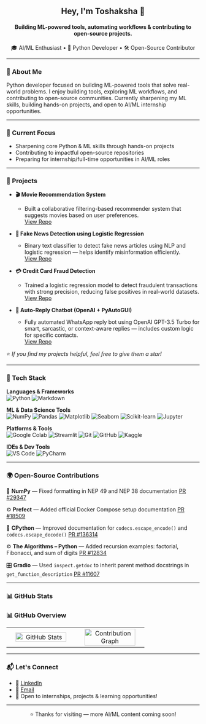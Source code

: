 <h2 align="center">Hey, I'm Toshaksha 👋</h2>

<h4 align="center">Building ML-powered tools, automating workflows & contributing to open-source projects.</h4>

<p align="center">
  🎓 AI/ML Enthusiast • 🐍 Python Developer • 🛠️ Open-Source Contributor
</p>

---

### 🧠 About Me

Python developer focused on building ML-powered tools that solve real-world problems.
I enjoy building tools, exploring ML workflows, and contributing to open-source communities.
Currently sharpening my ML skills, building hands-on projects, and open to AI/ML internship opportunities.

---

### 🎯 Current Focus

- Sharpening core Python & ML skills through hands-on projects  
- Contributing to impactful open-source repositories  
- Preparing for internship/full-time opportunities in AI/ML roles

---
### 🚀 Projects


- **🎬 Movie Recommendation System**  
  - Built a collaborative filtering-based recommender system that suggests movies based on user preferences.  
  [View Repo](https://github.com/Toshaksha/recommendation-system)

- **📰 Fake News Detection using Logistic Regression**  
  - Binary text classifier to detect fake news articles using NLP and logistic regression — helps identify misinformation efficiently.  
  [View Repo](https://github.com/Toshaksha/fake_news_prediction)

- **💳 Credit Card Fraud Detection**  
  - Trained a logistic regression model to detect fraudulent transactions with strong precision, reducing false positives in real-world datasets.  
  [View Repo](https://github.com/Toshaksha/credit-card-fraud-detector)

- **🤖 Auto-Reply Chatbot (OpenAI + PyAutoGUI)**  
  - Fully automated WhatsApp reply bot using OpenAI GPT-3.5 Turbo for smart, sarcastic, or context-aware replies — includes custom logic for specific contacts.  
  [View Repo](https://github.com/Toshaksha/auto-reply-chatbot)

⭐ *If you find my projects helpful, feel free to give them a star!*

---

### 🧰 Tech Stack

**Languages & Frameworks**  
![Python](https://img.shields.io/badge/-Python-3776AB?style=for-the-badge&logo=python&logoColor=white) ![Markdown](https://img.shields.io/badge/-Markdown-000000?style=for-the-badge&logo=markdown&logoColor=white)

**ML & Data Science Tools**  
![NumPy](https://img.shields.io/badge/-NumPy-013243?style=for-the-badge&logo=numpy&logoColor=white) ![Pandas](https://img.shields.io/badge/-Pandas-150458?style=for-the-badge&logo=pandas&logoColor=white) ![Matplotlib](https://img.shields.io/badge/-Matplotlib-11557C?style=for-the-badge&logo=matplotlib&logoColor=white) ![Seaborn](https://img.shields.io/badge/-Seaborn-4A4E69?style=for-the-badge) ![Scikit-learn](https://img.shields.io/badge/-Scikit--learn-F7931E?style=for-the-badge&logo=scikit-learn&logoColor=white) ![Jupyter](https://img.shields.io/badge/-Jupyter-F37626?style=for-the-badge&logo=jupyter&logoColor=white)

**Platforms & Tools**  
![Google Colab](https://img.shields.io/badge/-Google_Colab-F9AB00?style=for-the-badge&logo=googlecolab&logoColor=black) ![Streamlit](https://img.shields.io/badge/-Streamlit-FF4B4B?style=for-the-badge&logo=streamlit&logoColor=white) ![Git](https://img.shields.io/badge/-Git-F05032?style=for-the-badge&logo=git&logoColor=white) ![GitHub](https://img.shields.io/badge/-GitHub-181717?style=for-the-badge&logo=github&logoColor=white) ![Kaggle](https://img.shields.io/badge/-Kaggle-20BEFF?style=for-the-badge&logo=kaggle&logoColor=white)

**IDEs & Dev Tools**  
![VS Code](https://img.shields.io/badge/-VS_Code-0078D4?style=for-the-badge&logo=visual-studio-code&logoColor=white) ![PyCharm](https://img.shields.io/badge/-PyCharm-000000?style=for-the-badge&logo=pycharm&logoColor=white) 

---

### 🌍 Open-Source Contributions

🔢 **NumPy** — Fixed formatting in NEP 49 and NEP 38 documentation
[PR #29347](https://github.com/numpy/numpy/pull/29347)

⚙️ **Prefect** — Added official Docker Compose setup documentation
[PR #18509](https://github.com/PrefectHQ/prefect/pull/18509)

🐍 **CPython** — Improved documentation for `codecs.escape_encode()` and `codecs.escape_decode()`
[PR #136314](https://github.com/python/cpython/pull/136314)

⚙️ **The Algorithms – Python** — Added recursion examples: factorial, Fibonacci, and sum of digits
[PR #12834](https://github.com/TheAlgorithms/Python/pull/12834)

🎛️ **Gradio** — Used `inspect.getdoc` to inherit parent method docstrings in `get_function_description`
[PR #11607](https://github.com/gradio-app/gradio/pull/11607)

---

### 📊 GitHub Stats

### 📊 GitHub Overview

<table>
  <tr>
    <td width="50%" align="center">
      <img src="https://github-readme-stats.vercel.app/api?username=Toshaksha&show_icons=true&theme=radical&include_all_commits=true&count_private=true" alt="GitHub Stats" style="width: 90%;" />
    </td>
    <td width="50%" align="center">
      <img src="https://github-readme-activity-graph.vercel.app/graph?username=Toshaksha&theme=github" alt="Contribution Graph" style="width: 90%;" />
    </td>
  </tr>
</table>

---


### 📬 Let's Connect

- 💼 [LinkedIn](https://www.linkedin.com/in/toshaksha/)  
- 📧 [Email](mailto:toshaksha02@gmail.com) 
- 📨 Open to internships, projects & learning opportunities!

---

<p align="center">⭐ Thanks for visiting — more AI/ML content coming soon!</p>

